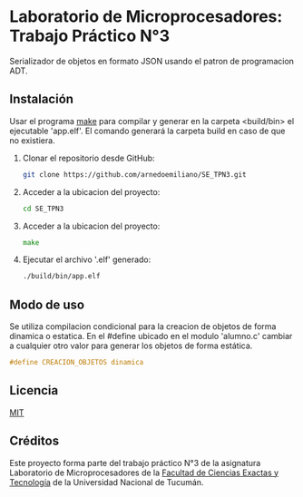 # Laboratorio de Microprocesadores: Trabajo Práctico N°3

Serializador de objetos en formato JSON usando el patron de programacion ADT.

## Instalación

Usar el programa [make](https://www.gnu.org/software/make/) para compilar y generar en la carpeta <build/bin> el ejecutable 'app.elf'. El comando generará la carpeta build en caso de que no existiera.  
1. Clonar el repositorio desde GitHub:

    ```bash
    git clone https://github.com/arnedoemiliano/SE_TPN3.git
    ```
2. Acceder a la ubicacion del proyecto:
     ```bash
    cd SE_TPN3
    ```
3. Acceder a la ubicacion del proyecto:
     ```go
    make
    ```
4. Ejecutar el archivo '.elf' generado:
     ```bash
    ./build/bin/app.elf
    ```


## Modo de uso

Se utiliza compilacion condicional para la creacion de objetos de forma dinamica o estatica. En el #define ubicado en el modulo 'alumno.c' cambiar a cualquier otro valor para generar los objetos de forma estática.
```c
#define CREACION_OBJETOS dinamica
```


## Licencia

[MIT](https://choosealicense.com/licenses/mit/)

## Créditos

Este proyecto forma parte del trabajo práctico N°3 de la asignatura Laboratorio de Microprocesadores de la [Facultad de Ciencias Exactas y Tecnología](https://www.facet.unt.edu.ar/) de la Universidad Nacional de Tucumán.


